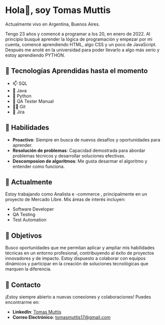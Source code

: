 # **Hola👋, soy Tomas Muttis**

Actualmente vivo en Argentina, Buenos Aires. 

Tengo 23 años y comencé a programar a los 20, en enero de 2022.
Al principio busqué aprender la lógica de programación y empezar por mi cuenta, comencé aprendiendo HTML, algo CSS y un poco de JavaScript. Después me anoté en la universidad para poder llevarlo a algo más serio y estoy aprendiendo PYTHON.


## 📕 Tecnologías Aprendidas hasta el momento 
- 📫 SQL
- 💼 Java
- 🐍 Python
- 👀 QA Tester Manual
- 👮‍♂️ Git
- 🛂 Jira

## 🔧 Habilidades
- **Proactivo**: Siempre en busca de nuevos desafíos y oportunidades para aprender.
- **Resolución de problemas**: Capacidad demostrada para abordar problemas técnicos y desarrollar soluciones efectivas.
- **Descomposion de algoritmos**: Me gusta desarmar el algoritmo y entender como funciona.

## 🌱 Actualmente

Estoy trabajando como Analista e -commerce , principalmente en un proyecto de Mercado Libre.
Mis áreas de interés incluyen:

- Software Developer
- QA Testing
- Test Automation

## 🎯 Objetivos

Busco oportunidades que me permitan aplicar y ampliar mis habilidades técnicas en un entorno profesional, contribuyendo al éxito de proyectos innovadores y de impacto. Estoy dispuesto a colaborar con equipos dinámicos y participar en la creación de soluciones tecnológicas que marquen la diferencia.

## 📮 Contacto
¡Estoy siempre abierto a nuevas conexiones y colaboraciones!
Puedes encontrarme en:
- **LinkedIn**: [Tomas Muttis](https://www.linkedin.com/in/tomas-muttis-571019190/)
- **Correo Electrónico**: tomasmuttis17@gmail.com

